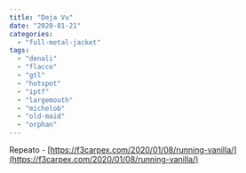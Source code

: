 ```yaml
---
title: "Deja Vu"
date: "2020-01-21"
categories: 
  - "full-metal-jacket"
tags: 
  - "denali"
  - "flacco"
  - "gtl"
  - "hotspot"
  - "iptf"
  - "largemouth"
  - "michelob"
  - "old-maid"
  - "orphan"
---
```


Repeato - [https://f3carpex.com/2020/01/08/running-vanilla/](https://f3carpex.com/2020/01/08/running-vanilla/)
